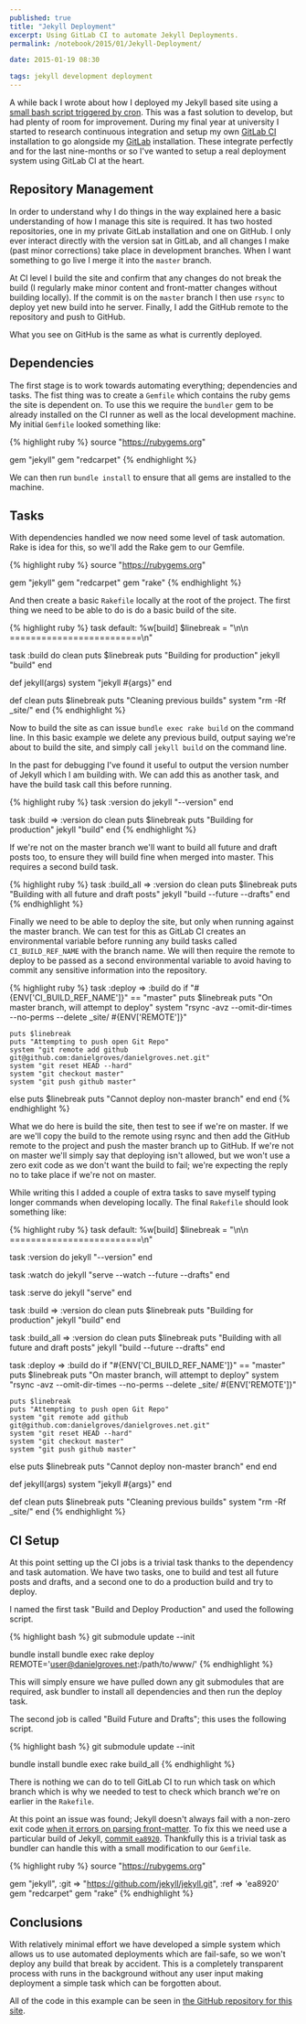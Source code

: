 ```yaml
---
published: true
title: "Jekyll Deployment"
excerpt: Using GitLab CI to automate Jekyll Deployments.
permalink: /notebook/2015/01/Jekyll-Deployment/

date: 2015-01-19 08:30

tags: jekyll development deployment
---
```


A while back I wrote about how I deployed my Jekyll based site using a [small bash script triggered by cron](/notebook/2013/10/task-automation/ "Task Automation"). This was a fast solution to develop, but had plenty of room for improvement. During my final year at university I started to research continuous integration and setup my own [GitLab CI](https://about.gitlab.com/gitlab-ci/ "Open Source Continuous Integration") installation to go alongside my [GitLab](https://about.gitlab.com "Open Source Git Repository Management") installation. These integrate perfectly and for the last nine-months or so I've wanted to setup a real deployment system using GitLab CI at the heart.

## Repository Management

In order to understand why I do things in the way explained here a basic understanding of how I manage this site is required. It has two hosted repositories, one in my private GitLab installation and one on GitHub. I only ever interact directly with the version sat in GitLab, and all changes I make (past minor corrections) take place in development branches. When I want something to go live I merge it into the `master` branch.

At CI level I build the site and confirm that any changes do not break the build (I regularly make minor content and front-matter changes without building locally). If the commit is on the `master` branch I then use `rsync` to deploy yet new build into he server. Finally, I add the GitHub remote to the repository and push to GitHub.

What you see on GitHub is the same as what is currently deployed.

## Dependencies

The first stage is to work towards automating everything; dependencies and tasks. The fist thing was to create a `Gemfile` which contains the ruby gems the site is dependent on. To use this we require the `bundler` gem to be already installed on the CI runner as well as the local development machine. My initial `Gemfile` looked something like:

{% highlight ruby %}
source "https://rubygems.org"

gem "jekyll"
gem "redcarpet"
{% endhighlight %}

We can then run `bundle install` to ensure that all gems are installed to the machine.

## Tasks

With dependencies handled we now need some level of task automation. Rake is idea for this, so we'll add the Rake gem to our Gemfile.

{% highlight ruby %}
source "https://rubygems.org"

gem "jekyll"
gem "redcarpet"
gem "rake"
{% endhighlight %}

And then create a basic `Rakefile` locally at the root of the project. The first thing we need to be able to do is do a basic build of the site.

{% highlight ruby %}
task default: %w[build]
$linebreak = "\n\n =========================\n"

task :build do
  clean
  puts $linebreak
  puts "Building for production"
  jekyll "build"
end

def jekyll(args)
  system "jekyll #{args}"
end

def clean
  puts $linebreak
  puts "Cleaning previous builds"
  system "rm -Rf _site/"
end
{% endhighlight %}

Now to build the site as can issue `bundle exec rake build` on the command line. In this basic example we delete any previous build, output saying we're about to build the site, and simply call `jekyll build` on the command line.

In the past for debugging I've found it useful to output the version number of Jekyll which I am building with. We can add this as another task, and have the build task call this before running.

{% highlight ruby %}
task :version do
  jekyll "--version"
end

task :build => :version do
  clean
  puts $linebreak
  puts "Building for production"
  jekyll "build"
end
{% endhighlight %}

If we're not on the master branch we'll want to build all future and draft posts too, to ensure they will build fine when merged into master. This requires a second build task.

{% highlight ruby %}
task :build_all => :version do
  clean
  puts $linebreak
  puts "Building with all future and draft posts"
  jekyll "build --future --drafts"
end
{% endhighlight %}

Finally we need to be able to deploy the site, but only when running against the master branch. We can test for this as GitLab CI creates an environmental variable before running any build tasks called `CI_BUILD_REF_NAME` with the branch name. We will then require the remote to deploy to be passed as a second environmental variable to avoid having to commit any sensitive information into the repository.

{% highlight ruby %}
task :deploy => :build do
  if "#{ENV['CI_BUILD_REF_NAME']}" == "master"
    puts $linebreak
    puts "On master branch, will attempt to deploy"
    system "rsync -avz --omit-dir-times --no-perms --delete _site/ #{ENV['REMOTE']}"

    puts $linebreak
    puts "Attempting to push open Git Repo"
    system "git remote add github git@github.com:danielgroves/danielgroves.net.git"
    system "git reset HEAD --hard"
    system "git checkout master"
    system "git push github master"
  else
    puts $linebreak
    puts "Cannot deploy non-master branch"
  end
end
{% endhighlight %}

What we do here is build the site, then test to see if we're on master. If we are we'll copy the build to the remote using rsync and then add the GitHub remote to the project and push the master branch up to GitHub. If we're not on master we'll simply say that deploying isn't allowed, but we won't use a zero exit code as we don't want the build to fail; we're expecting the reply no to take place if we're not on master.

While writing this I added a couple of extra tasks to save myself typing longer commands when developing locally. The final `Rakefile` should look something like:

{% highlight ruby %}
task default: %w[build]
$linebreak = "\n\n =========================\n"

task :version do
  jekyll "--version"
end

task :watch do
  jekyll "serve --watch --future --drafts"
end

task :serve do
  jekyll "serve"
end

task :build => :version do
  clean
  puts $linebreak
  puts "Building for production"
  jekyll "build"
end

task :build_all => :version do
  clean
  puts $linebreak
  puts "Building with all future and draft posts"
  jekyll "build --future --drafts"
end

task :deploy => :build do
  if "#{ENV['CI_BUILD_REF_NAME']}" == "master"
    puts $linebreak
    puts "On master branch, will attempt to deploy"
    system "rsync -avz --omit-dir-times --no-perms --delete _site/ #{ENV['REMOTE']}"

    puts $linebreak
    puts "Attempting to push open Git Repo"
    system "git remote add github git@github.com:danielgroves/danielgroves.net.git"
    system "git reset HEAD --hard"
    system "git checkout master"
    system "git push github master"
  else
    puts $linebreak
    puts "Cannot deploy non-master branch"
  end
end

def jekyll(args)
  system "jekyll #{args}"
end

def clean
  puts $linebreak
  puts "Cleaning previous builds"
  system "rm -Rf _site/"
end
{% endhighlight %}

## CI Setup

At this point setting up the CI jobs is a trivial task thanks to the dependency and task automation. We have two tasks, one to build and test all future posts and drafts, and a second one to do a production build and try to deploy.

I named the first task "Build and Deploy Production" and used the following script.

{% highlight bash %}
git submodule update --init

bundle install
bundle exec rake deploy REMOTE='user@danielgroves.net:/path/to/www/'
{% endhighlight %}

This will simply ensure we have pulled down any git submodules that are required, ask bundler to install all dependencies and then run the deploy task.

The second job is called "Build Future and Drafts"; this uses the following script.

{% highlight bash %}
git submodule update --init

bundle install
bundle exec rake build_all
{% endhighlight %}

There is nothing we can do to tell GitLab CI to run which task on which branch which is why we needed to test to check which branch we're on earlier in the `Rakefile`.

At this point an issue was found; Jekyll doesn't always fail with a non-zero exit code [when it errors on parsing front-matter](https://github.com/jekyll/jekyll/issues/1907 "GitHub issue for parsing font-matter"). To fix this we need use a particular build of Jekyll, [commit `ea8920`](https://github.com/jekyll/jekyll/commit/ea8920 "Jekyll commit ea8920"). Thankfully this is a trivial task as bundler can handle this with a small modification to our `Gemfile`.

{% highlight ruby %}
source "https://rubygems.org"

gem "jekyll", :git => "https://github.com/jekyll/jekyll.git", :ref => 'ea8920'
gem "redcarpet"
gem "rake"
{% endhighlight %}

## Conclusions

With relatively minimal effort we have developed a simple system which allows us to use automated deployments which are fail-safe, so we won't deploy any build that break by accident. This is a completely transparent process with runs in the background without any user input making deployment a simple task which can be forgotten about.

All of the code in this example can be seen in [the GitHub repository for this site](https://github.com/danielgroves/danielgroves.net "danielgroves.net on GitHub").
